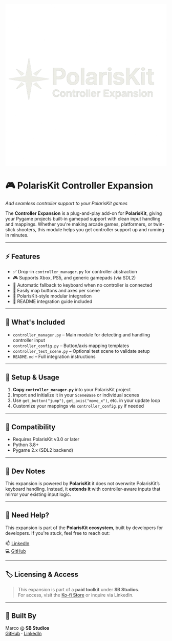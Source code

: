 <p align="center">
  <img src="images/background_image.png" width="640" alt="PolarisKit Controller Expansion">
</p>

# 🎮 PolarisKit Controller Expansion  
_Add seamless controller support to your PolarisKit games_

The **Controller Expansion** is a plug-and-play add-on for **PolarisKit**, giving your Pygame projects built-in gamepad support with clean input handling and mappings. Whether you're making arcade games, platformers, or twin-stick shooters, this module helps you get controller support up and running in minutes.

---

## ⚡ Features

- ✅ Drop-in `controller_manager.py` for controller abstraction  
- 🎮 Supports Xbox, PS5, and generic gamepads (via SDL2)  
- 🔁 Automatic fallback to keyboard when no controller is connected  
- 🔧 Easily map buttons and axes per scene  
- 🧱 PolarisKit-style modular integration  
- 📄 README integration guide included  

---

## 📁 What's Included

- `controller_manager.py` – Main module for detecting and handling controller input  
- `controller_config.py` – Button/axis mapping templates  
- `controller_test_scene.py` – Optional test scene to validate setup  
- `README.md` – Full integration instructions  

---

## 🔧 Setup & Usage

1. **Copy `controller_manager.py`** into your PolarisKit project  
2. Import and initialize it in your `SceneBase` or individual scenes  
3. Use `get_button("jump")`, `get_axis("move_x")`, etc. in your update loop  
4. Customize your mappings via `controller_config.py` if needed  

---

## 🧩 Compatibility

- Requires PolarisKit v3.0 or later  
- Python 3.8+  
- Pygame 2.x (SDL2 backend)  

---

## 🧪 Dev Notes

This expansion is powered by **PolarisKit** it does not overwrite PolarisKit’s keyboard handling. Instead, it **extends it** with controller-aware inputs that mirror your existing input logic.

---

## 💬 Need Help?

This expansion is part of the **PolarisKit ecosystem**, built by developers for developers. If you're stuck, feel free to reach out:

📫 [LinkedIn](https://www.linkedin.com/in/marco-a-gonzalez99)  
💻 [GitHub](https://github.com/marcogonzalez99)

---

## 🏷️ Licensing & Access

> This expansion is part of a **paid toolkit** under **SB Studios**.  
> For access, visit the [Ko-fi Store](https://ko-fi.com/sbstudios) or inquire via LinkedIn.

---

## 🧊 Built By

Marco @ **SB Studios**  
[GitHub](https://github.com/marcogonzalez99) · [LinkedIn](https://www.linkedin.com/in/marco-a-gonzalez99)
